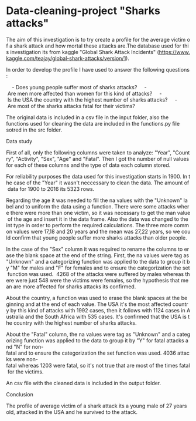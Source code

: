 # Data-cleaning-project "Sharks attacks"

The aim of this investigation is to try create a profile for the average victim of a shark attack and how mortal these attacks are.The database used for this investigation its from kaggle "Global Shark Attack Incidents" (https://www.kaggle.com/teajay/global-shark-attacks/version/1). 

In order to develop the profile I have used to answer the following questions:

    - Does young people suffer most of sharks attacks?
    - Are men more affected than women for this kind of attacks?
    - Is the USA the country with the highest number of sharks attacks?
    - Are most of the sharks attacks fatal for their victims?

The original data is included in a csv file in the input folder, also the functions used for cleaning the data are included in the functions.py file sotred in the src folder.

Data study

First of all, only the following columns were taken to analyze: "Year", "Country", "Activity", "Sex", "Age" and "Fatal". Then I got the number of null values for each of these columns and the type of data each column stored.

For reliability purposes the data used for this investigation starts in 1900. In the case of the "Year" it wasn't neccessary to clean the data. The amount of data for 1900 to 2016 its 5323 rows.

Regarding the age it was needed to fill the na values with the "Unknown" label and to uniform the data using a function. There were some attacks where there were more than one victim, so it was necessary to get the man value of the age and insert it in the data frame. Also the data was changed to the int type in order to perform the required calculations. The three more common values were 17,18 and 20 years and the mean was 27,22 years, so we could confirm that young people suffer more sharks attacks than older people.

In the case of the "Sex" column it was required to rename the columns to erase the blank space at the end of the string. First, the na values were tag as "Unknown" and a categorizing function was applied to the data to group it by "M" for males and "F" for females and to ensure the categorization the set function was used.  4268 of the attacks were suffered by males whereas there were just 548 were the victims were females, so the hypothesis that mean are more affected for sharks attacks its confirmed.

About the country, a function was used to erase the blank spaces at the beginning and at the end of each value. The USA it's the most affected country by this kind of attacks with 1992 cases, then it follows with 1124 cases in Australia and the South Africa with 535 cases. It's confirmed that the USA is the country with the highest number of sharks attacks.

About the "Fatal" column, the na values were tag as "Unknown" and a categorizing function was applied to the data to group it by "Y" for fatal attacks and "N" for non-fatal and to ensure the categorization the set function was used. 4036 attacks were non-fatal whereas 1203 were fatal, so it's not true that are most of the times fatal for the victims.

An csv file with the cleaned data is included in the output folder.

Conclusion

The profile of average victim of a shark attack its a young male of 27 years old, attacked in the USA and he survived to the attack.
